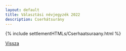 ```yaml
---
layout: default
title: Választási névjegyzék 2022
description: Cserhátsurány
---
```


{% include settlementHTMLs/Cserhaatsuraany.html %}

[Vissza](./)